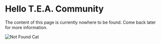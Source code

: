 # Hello T.E.A. Community

The content of this page is currently nowhere to be found. Come back later for more information.

![Not Found Cat](https://http.cat/404)
